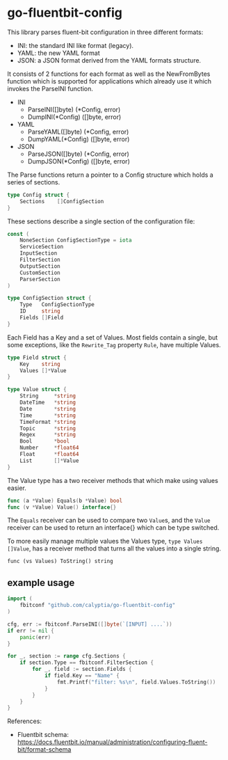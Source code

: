 # go-fluentbit-config

This library parses fluent-bit configuration in three different formats:

  * INI: the standard INI like format (legacy).
  * YAML: the new YAML format
  * JSON: a JSON format derived from the YAML formats structure.

It consists of 2 functions for each format as well as the NewFromBytes
function which is supported for applications which already use it which
invokes the ParseINI function.

  * INI
    * ParseINI([]byte) (*Config, error)
    * DumpINI(*Config) ([]byte, error)
  * YAML
    * ParseYAML([]byte) (*Config, error)
    * DumpYAML(*Config) ([]byte, error)
  * JSON
    * ParseJSON([]byte) (*Config, error)
    * DumpJSON(*Config) ([]byte, error)

The Parse functions return a pointer to a Config structure which holds
a series of sections.

```go
type Config struct {
	Sections    []ConfigSection
}
```

These sections describe a single section of the configuration file:

```go
const (
	NoneSection ConfigSectionType = iota
	ServiceSection
	InputSection
	FilterSection
	OutputSection
	CustomSection
	ParserSection
)

type ConfigSection struct {
	Type   ConfigSectionType
	ID     string
	Fields []Field
}
```

Each Field has a Key and a set of Values. Most fields contain a single,
but some exceptions, like the `Rewrite_Tag` property `Rule`, have
multiple Values.

```go
type Field struct {
	Key    string
	Values []*Value
}

type Value struct {
	String     *string
	DateTime   *string
	Date       *string
	Time       *string
	TimeFormat *string
	Topic      *string
	Regex      *string
	Bool       *bool
	Number     *float64
	Float      *float64
	List       []*Value
}
```

The Value type has a two receiver methods that which make using values
easier.

```go
func (a *Value) Equals(b *Value) bool
func (v *Value) Value() interface{}
```

The `Equals` receiver can be used to compare two `Value`s, and the `Value`
receiver can be used to return an interface{} which can be type switched.

To more easily manage multiple values the Values type, `type Values []Value`, has a
receiver method that turns all the values into a single string.

```
func (vs Values) ToString() string
```

## example usage
```go
import (
	fbitconf "github.com/calyptia/go-fluentbit-config"
)

cfg, err := fbitconf.ParseINI([]byte(`[INPUT] ....`))
if err != nil {
	panic(err)
}

for _, section := range cfg.Sections {
	if section.Type == fbitconf.FilterSection {
		for _, field := section.Fields {
			if field.Key == "Name" {
				fmt.Printf("filter: %s\n", field.Values.ToString())
			}
		}
	}
}
```

References:

  * Fluentbit schema: https://docs.fluentbit.io/manual/administration/configuring-fluent-bit/format-schema
